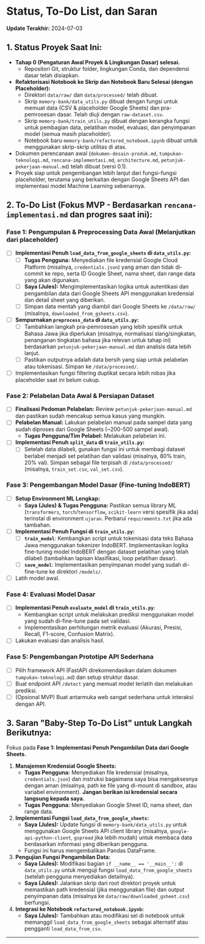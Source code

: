 # Status, To-Do List, dan Saran

**Update Terakhir:** 2024-07-03

## 1. Status Proyek Saat Ini:

*   **Tahap 0 (Pengaturan Awal Proyek & Lingkungan Dasar) selesai.**
    *   Repositori Git, struktur folder, lingkungan Conda, dan dependensi dasar telah disiapkan.
*   **Refaktorisasi Notebook ke Skrip dan Notebook Baru Selesai (dengan Placeholder):**
    *   Direktori `data/raw/` dan `data/processed/` telah dibuat.
    *   Skrip `memory-bank/data_utils.py` dibuat dengan fungsi untuk memuat data (CSV & placeholder Google Sheets) dan pra-pemrosesan dasar. Telah diuji dengan `raw-dataset.csv`.
    *   Skrip `memory-bank/train_utils.py` dibuat dengan kerangka fungsi untuk pembagian data, pelatihan model, evaluasi, dan penyimpanan model (semua masih placeholder).
    *   Notebook baru `memory-bank/refactored_notebook.ipynb` dibuat untuk menggunakan skrip-skrip utilitas di atas.
*   Dokumen perencanaan awal (`dokumen-desain-produk.md`, `tumpukan-teknologi.md`, `rencana-implementasi.md`, `architecture.md`, `petunjuk-pekerjaan-manual.md`) telah dibuat (versi 0.1).
*   Proyek siap untuk pengembangan lebih lanjut dari fungsi-fungsi placeholder, terutama yang berkaitan dengan Google Sheets API dan implementasi model Machine Learning sebenarnya.

## 2. To-Do List (Fokus MVP - Berdasarkan `rencana-implementasi.md` dan progres saat ini):

### Fase 1: Pengumpulan & Preprocessing Data Awal (Melanjutkan dari placeholder)
*   [ ] **Implementasi Penuh `load_data_from_google_sheets` di `data_utils.py`:**
    *   [ ] **Tugas Pengguna:** Menyediakan file kredensial Google Cloud Platform (misalnya, `credentials.json`) yang aman dan tidak di-commit ke repo, serta ID Google Sheet, nama sheet, dan range data yang akan digunakan.
    *   [ ] **Saya (Jules):** Mengimplementasikan logika untuk autentikasi dan pengambilan data dari Google Sheets API menggunakan kredensial dan detail sheet yang diberikan.
    *   [ ] Simpan data mentah yang diambil dari Google Sheets ke `/data/raw/` (misalnya, `downloaded_from_gsheets.csv`).
*   [ ] **Sempurnakan `preprocess_data` di `data_utils.py`:**
    *   [ ] Tambahkan langkah pra-pemrosesan yang lebih spesifik untuk Bahasa Jawa jika diperlukan (misalnya, normalisasi slang/singkatan, penanganan tingkatan bahasa jika relevan untuk tahap ini) berdasarkan `petunjuk-pekerjaan-manual.md` dan analisis data lebih lanjut.
    *   [ ] Pastikan outputnya adalah data bersih yang siap untuk pelabelan atau tokenisasi. Simpan ke `/data/processed/`.
*   [ ] Implementasikan fungsi filtering duplikat secara lebih robas jika placeholder saat ini belum cukup.

### Fase 2: Pelabelan Data Awal & Persiapan Dataset
*   [ ] **Finalisasi Pedoman Pelabelan:** Review `petunjuk-pekerjaan-manual.md` dan pastikan sudah mencakup semua kasus yang mungkin.
*   [ ] **Pelabelan Manual:** Lakukan pelabelan manual pada sampel data yang sudah diproses dari Google Sheets (~200-500 sampel awal).
    *   **Tugas Pengguna/Tim Pelabel:** Melakukan pelabelan ini.
*   [ ] **Implementasi Penuh `split_data` di `train_utils.py`:**
    *   [ ] Setelah data dilabeli, gunakan fungsi ini untuk membagi dataset berlabel menjadi set pelatihan dan validasi (misalnya, 80% train, 20% val). Simpan sebagai file terpisah di `/data/processed/` (misalnya, `train_set.csv`, `val_set.csv`).

### Fase 3: Pengembangan Model Dasar (Fine-tuning IndoBERT)
*   [ ] **Setup Environment ML Lengkap:**
    *   **Saya (Jules) & Tugas Pengguna:** Pastikan semua library ML (`transformers`, `torch`/`tensorflow`, `scikit-learn` versi spesifik jika ada) terinstal di environment `ujaran`. Perbarui `requirements.txt` jika ada tambahan.
*   [ ] **Implementasi Penuh Fungsi di `train_utils.py`:**
    *   [ ] **`train_model`**: Kembangkan script untuk tokenisasi data teks Bahasa Jawa menggunakan tokenizer IndoBERT. Implementasikan logika fine-tuning model IndoBERT dengan dataset pelatihan yang telah dilabeli (tambahkan lapisan klasifikasi, loop pelatihan dasar).
    *   [ ] **`save_model`**: Implementasikan penyimpanan model yang sudah di-fine-tune ke direktori `/models/`.
*   [ ] Latih model awal.

### Fase 4: Evaluasi Model Dasar
*   [ ] **Implementasi Penuh `evaluate_model` di `train_utils.py`**:
    *   Kembangkan script untuk melakukan prediksi menggunakan model yang sudah di-fine-tune pada set validasi.
    *   Implementasikan perhitungan metrik evaluasi (Akurasi, Presisi, Recall, F1-score, Confusion Matrix).
*   [ ] Lakukan evaluasi dan analisis hasil.

### Fase 5: Pengembangan Prototipe API Sederhana
*   [ ] Pilih framework API (FastAPI direkomendasikan dalam dokumen `tumpukan-teknologi.md`) dan setup struktur dasar.
*   [ ] Buat endpoint API `/detect` yang memuat model terlatih dan melakukan prediksi.
*   [ ] (Opsional MVP) Buat antarmuka web sangat sederhana untuk interaksi dengan API.

## 3. Saran "Baby-Step To-Do List" untuk Langkah Berikutnya:

Fokus pada **Fase 1: Implementasi Penuh Pengambilan Data dari Google Sheets.**

1.  **Manajemen Kredensial Google Sheets:**
    *   **Tugas Pengguna:** Menyediakan file kredensial (misalnya, `credentials.json`) dan instruksi bagaimana saya bisa mengaksesnya dengan aman (misalnya, path ke file yang di-mount di sandbox, atau variabel environment). **Jangan berikan isi kredensial secara langsung kepada saya.**
    *   **Tugas Pengguna:** Menyediakan Google Sheet ID, nama sheet, dan range data.
2.  **Implementasi Fungsi `load_data_from_google_sheets`:**
    *   **Saya (Jules):** Update fungsi di `memory-bank/data_utils.py` untuk menggunakan Google Sheets API client library (misalnya, `google-api-python-client`, `gspread` jika lebih mudah) untuk membaca data berdasarkan informasi yang diberikan pengguna.
    *   Fungsi ini harus mengembalikan Pandas DataFrame.
3.  **Pengujian Fungsi Pengambilan Data:**
    *   **Saya (Jules):** Modifikasi bagian `if __name__ == '__main__':` di `data_utils.py` untuk menguji fungsi `load_data_from_google_sheets` (setelah pengguna menyediakan detailnya).
    *   **Saya (Jules):** Jalankan skrip dari root direktori proyek untuk memastikan path kredensial (jika menggunakan file) dan output penyimpanan data (misalnya ke `data/raw/downloaded_gsheet.csv`) berfungsi.
4.  **Integrasi ke Notebook `refactored_notebook.ipynb`:**
    *   **Saya (Jules):** Tambahkan atau modifikasi sel di notebook untuk memanggil `load_data_from_google_sheets` sebagai alternatif atau pengganti `load_data_from_csv`.

---